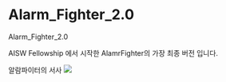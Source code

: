 # Alarm_Fighter_2.0
Alarm_Fighter_2.0

AISW Fellowship 에서 시작한 AlamrFighter의 가장 최종 버전 입니다.

알람파이터의 서사
<img src="![AlarmFighter 서사](https://github.com/l3umblee/Pictures/assets/99014066/6481521e-db02-476e-92f5-adde3acbee6e)
">
